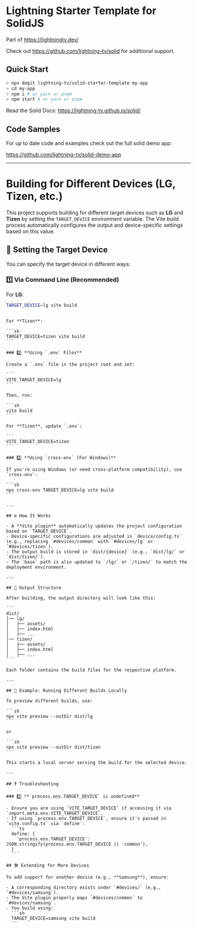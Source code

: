 # Lightning Starter Template for SolidJS

Part of https://lightningtv.dev/

Check out https://github.com/lightning-tv/solid for additional support.

## Quick Start

```sh
> npx degit lightning-tv/solid-starter-template my-app
> cd my-app
> npm i # or yarn or pnpm
> npm start # or yarn or pnpm
```

Read the Solid Docs: https://lightning-tv.github.io/solid/

## Code Samples

For up to date code and examples check out the full solid demo app:

https://github.com/lightning-tv/solid-demo-app

---

# Building for Different Devices (LG, Tizen, etc.)

This project supports building for different target devices such as **LG** and **Tizen** by setting the `TARGET_DEVICE` environment variable. The Vite build process automatically configures the output and device-specific settings based on this value.

## 📌 Setting the Target Device

You can specify the target device in different ways:

### 1️⃣ **Via Command Line (Recommended)**

For **LG**:

```sh
TARGET_DEVICE=lg vite build
```

````

For **Tizen**:

```sh
TARGET_DEVICE=tizen vite build
```

### 2️⃣ **Using `.env` Files**

Create a `.env` file in the project root and set:

```
VITE_TARGET_DEVICE=lg
```

Then, run:

```sh
vite build
```

For **Tizen**, update `.env`:

```
VITE_TARGET_DEVICE=tizen
```

### 3️⃣ **Using `cross-env` (For Windows)**

If you're using Windows (or need cross-platform compatibility), use `cross-env`:

```sh
npx cross-env TARGET_DEVICE=lg vite build
```

---

## ⚙️ How It Works

- A **Vite plugin** automatically updates the project configuration based on `TARGET_DEVICE`.
- Device-specific configurations are adjusted in `device/config.ts` (e.g., replacing `#devices/common` with `#devices/lg` or `#devices/tizen`).
- The output build is stored in `dist/{device}` (e.g., `dist/lg/` or `dist/tizen/`).
- The `base` path is also updated to `/lg/` or `/tizen/` to match the deployment environment.

---

## 📂 Output Structure

After building, the output directory will look like this:

```
dist/
│── lg/
│   ├── assets/
│   ├── index.html
│   ├── ...
│── tizen/
│   ├── assets/
│   ├── index.html
│   ├── ...
```

Each folder contains the build files for the respective platform.

---

## 🚀 Example: Running Different Builds Locally

To preview different builds, use:

```sh
npx vite preview --outDir dist/lg
```

or

```sh
npx vite preview --outDir dist/tizen
```

This starts a local server serving the build for the selected device.

---

## ❓ Troubleshooting

### 1️⃣ **`process.env.TARGET_DEVICE` is undefined**

- Ensure you are using `VITE_TARGET_DEVICE` if accessing it via `import.meta.env.VITE_TARGET_DEVICE`.
- If using `process.env.TARGET_DEVICE`, ensure it's passed in `vite.config.ts` via `define`:
  ```ts
  define: {
    'process.env.TARGET_DEVICE': JSON.stringify(process.env.TARGET_DEVICE || 'common'),
  }
  ```

## 🛠️ Extending for More Devices

To add support for another device (e.g., **Samsung**), ensure:

- A corresponding directory exists under `#devices/` (e.g., `#devices/samsung`).
- The Vite plugin properly maps `#devices/common` to `#devices/samsung`.
- You build using:
  ```sh
  TARGET_DEVICE=samsung vite build
  ```

````
